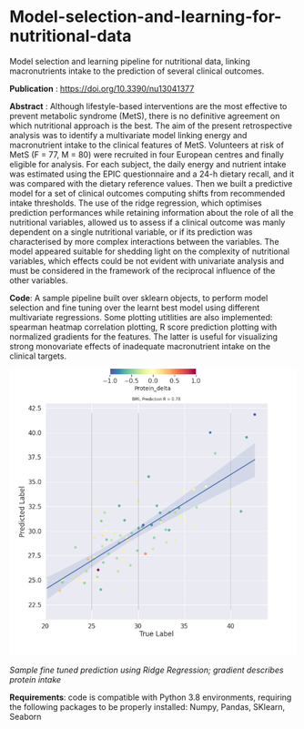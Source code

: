 # Model-selection-and-learning-for-nutritional-data
Model selection and learning pipeline for nutritional data, linking macronutrients intake to the prediction of several clinical outcomes.

**Publication** : https://doi.org/10.3390/nu13041377

**Abstract** : Although lifestyle-based interventions are the most effective to prevent metabolic syndrome
(MetS), there is no definitive agreement on which nutritional approach is the best. The aim of the
present retrospective analysis was to identify a multivariate model linking energy and macronutrient
intake to the clinical features of MetS. Volunteers at risk of MetS (F = 77, M = 80) were recruited in
four European centres and finally eligible for analysis. For each subject, the daily energy and nutrient
intake was estimated using the EPIC questionnaire and a 24-h dietary recall, and it was compared
with the dietary reference values. Then we built a predictive model for a set of clinical outcomes
computing shifts from recommended intake thresholds. The use of the ridge regression, which
optimises prediction performances while retaining information about the role of all the nutritional
variables, allowed us to assess if a clinical outcome was manly dependent on a single nutritional
variable, or if its prediction was characterised by more complex interactions between the variables.
The model appeared suitable for shedding light on the complexity of nutritional variables, which
effects could be not evident with univariate analysis and must be considered in the framework of the
reciprocal influence of the other variables.

**Code**: A sample pipeline built over sklearn objects, to perform model selection and fine tuning over the learnt best model using different multivariate regressions.
Some plotting utitlities are also implemented: spearman heatmap correlation plotting, R score prediction plotting with normalized gradients for the features. The latter is
useful for visualizing strong monovariate effects of inadequate macronutrient intake on the clinical targets.


![Sample fine tuned prediction using Ridge Regression; gradient describes protein intake](https://github.com/CarloMengucci/Model-selection-and-learning-for-nutritional-data/blob/main/delta_grads_m_BMI_Protein_delta.png)


*Sample fine tuned prediction using Ridge Regression; gradient describes protein intake*

**Requirements**: code is compatible with Python 3.8 environments, requiring the following packages to be properly installed: Numpy, Pandas, SKlearn, Seaborn
